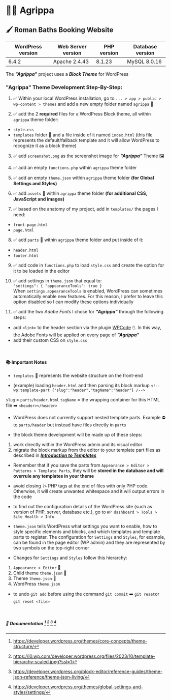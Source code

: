 # :sauna_man: Agrippa 

## :paintbrush: Roman Baths Booking Website 

| WordPress version | Web Server version | PHP version | Database version |
| ---               | ---                | ---         | ---              |
| 6.4.2             | Apache 2.4.43      | 8.1.23      | MySQL 8.0.16     |

The ***"Agrippa"*** project uses a ***Block Theme*** for WordPress

### "Agrippa" Theme Development Step-By-Step:

1. :white_check_mark: Within your local WordPress installation, go to `... > app > public > wp-content > themes` and add a new empty folder named `agrippa` :open_file_folder:

2. :white_check_mark: add the 2 **required** files for a WordPress Block theme, all within `agrippa` theme folder: 
- `style.css` 
- `templates` folder :open_file_folder: and a file inside of it named `index.html` (this file represents the default/fallback template and it will allow WordPress to recognize it as a block theme)  

3. :white_check_mark: add `screenshot.png` as the screenshot image for ***"Agrippa"*** Theme :framed_picture:

4. :white_check_mark: add an empty `functions.php` within `agrippa` theme folder

5. :white_check_mark: add an empty `theme.json` within `agrippa` theme folder **(for Global Settings and Styles)**

6. :white_check_mark: add `assets` 📂 within `agrippa` theme folder **(for additional CSS, JavaScript and images)**

7. :white_check_mark: based on the anatomy of my project, add in `templates/` the pages I need:

- `front-page.html`  
- `page.html` 

8. ✅ add `parts` 📂 within `agrippa` theme folder and put inside of it:

- `header.html`
- `footer.html`

9. ✅ add code in `functions.php` to load `style.css` and create the option for it to be loaded in the editor

10. ✅ add settings in `theme.json` that equal to:</br>
`"settings": {
		"appearanceTools": true
	}`</br>
When `settings.appearanceTools` is enabled, WordPress can sometimes automatically enable new features. For this reason, I prefer to leave this option disabled so I can modify these options individually

11. ✅ add the two *Adobe Fonts* I chose for ***"Agrippa"*** through the following steps:</br>
- add `<link>` to the header section via the plugin [WPCode](https://wordpress.org/plugins/insert-headers-and-footers/) 🖱️. In this way, the Adobe Fonts will be applied on every page of ***"Agrippa"*** 
- add their custom CSS on `style.css`

<p>&nbsp;</p>

#### :books: Important Notes </br>
- `templates` 📂 represents the website structure on the front-end

- (example) loading `header.html` and then parsing its block markup
`<!-- wp:template-part {"slug":"header","tagName":"header"} /-->`</br>

`slug` = `parts/header.html`
`tagName` = the wrapping container for this HTML file :arrow_right: `<header></header>`

- WordPress does not currently support nested template parts. Example :no_entry: to `parts/header` but instead have files directly in `parts`

- the block theme development will be made up of these steps:
1. work directly within the WordPress admin and its visual editor
2. migrate the block markup from the editor to your template part files as described in  [***Introduction to Templates***](https://developer.wordpress.org/themes/templates/introduction-to-templates/)

- Remember that if you save the parts from `Appearance > Editor > Patterns > Template Parts`, they will be **stored in the database and will overrule any templates in your theme**

- avoid closing `?>` PHP tags at the end of files with only PHP code. Otherwise, it will create unwanted whitespace and it will output errors in the code  

- to find out the configuration details of the WordPress site (such as version of PHP, server, database etc.), go to `WP dashboard > Tools > Site Health > Info`

- `theme.json` tells WordPress what settings you want to enable, how to style specific elements and blocks, and which templates and template parts to register. The configuration  for `Settings` and `Styles`, for example, can be found in the page editor (WP admin) and they are represented by two symbols on the top-right corner

- Changes for `Settings` and `Styles` follow this hierarchy:</br>
1. `Appearance > Editor` 🥇
2. Child theme `theme.json` 🥈
3. Theme `theme.json` 🥉
4. WordPress `theme.json`

- to undo `git add` before using the command `git commit` ➡️ `git reset`or `git reset <file>`
<p>&nbsp;</p>

##### 📓 Documentation [^1] [^2] [^3] [^4]
[^1]: https://developer.wordpress.org/themes/core-concepts/theme-structure/
[^2]: https://i0.wp.com/developer.wordpress.org/files/2023/10/template-hierarchy-scaled.jpeg?ssl=1
[^3]: https://developer.wordpress.org/block-editor/reference-guides/theme-json-reference/theme-json-living/
[^4]: https://developer.wordpress.org/themes/global-settings-and-styles/settings/



